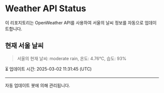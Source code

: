 
# Weather API Status

이 리포지토리는 OpenWeather API를 사용하여 서울의 날씨 정보를 자동으로 업데이트합니다.

## 현재 서울 날씨
> 서울의 현재 날씨: moderate rain, 온도: 4.76°C, 습도: 93%

⏳ 업데이트 시간: 2025-03-02 11:31:45 (UTC)

---
자동 업데이트 봇에 의해 관리됩니다.
